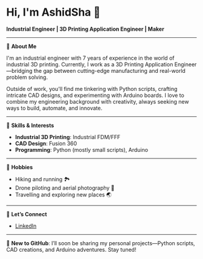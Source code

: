 # Hi, I'm AshidSha 👋

**Industrial Engineer | 3D Printing Application Engineer | Maker**

---

🔹 **About Me**

I'm an industrial engineer with 7 years of experience in the world of industrial 3D printing. Currently, I work as a 3D Printing Application Engineer—bridging the gap between cutting-edge manufacturing and real-world problem solving.

Outside of work, you'll find me tinkering with Python scripts, crafting intricate CAD designs, and experimenting with Arduino boards. I love to combine my engineering background with creativity, always seeking new ways to build, automate, and innovate.

---

🔹 **Skills & Interests**

- **Industrial 3D Printing**: Industrial FDM/FFF
- **CAD Design**: Fusion 360
- **Programming**: Python (mostly small scripts), Arduino

---

🔹 **Hobbies**

- Hiking and running 🏞️
- Drone piloting and aerial photography 🚁
- Travelling and exploring new places 🌏

---

🔹 **Let’s Connect**

- [LinkedIn](https://www.linkedin.com/in/ashidsha/)

---

🚀 **New to GitHub**: I’ll soon be sharing my personal projects—Python scripts, CAD creations, and Arduino adventures. Stay tuned!
